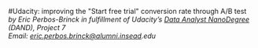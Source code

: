 #Udacity: improving the "Start free trial" conversion rate through A/B test
_by Eric Perbos-Brinck in fulfillment of Udacity’s [Data Analyst NanoDegree](https://www.udacity.com/course/data-analyst-nanodegree--nd002) (DAND), Project 7_  
_Email: eric.perbos.brinck@alumni.insead.edu_
</br>
